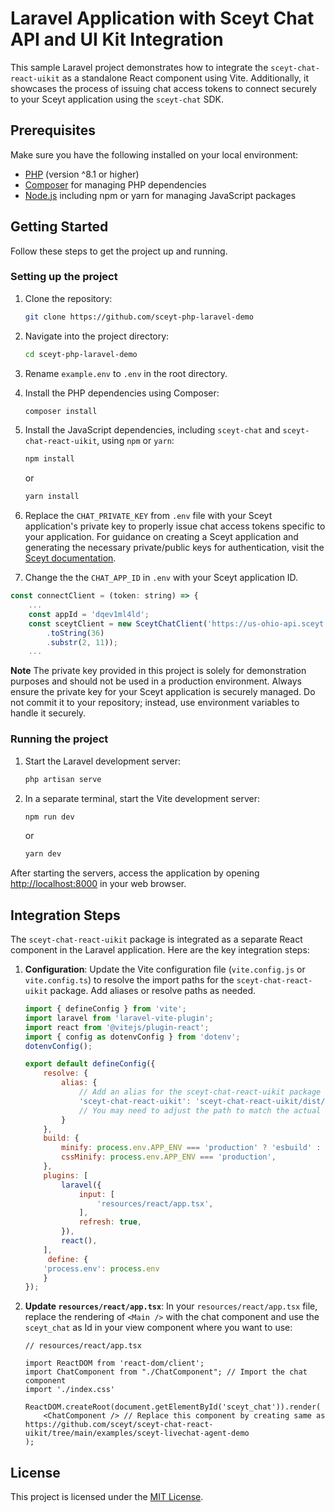 
# Laravel Application with Sceyt Chat API and UI Kit Integration

This sample Laravel project demonstrates how to integrate the `sceyt-chat-react-uikit` as a standalone React component using Vite. Additionally, it showcases the process of issuing chat access tokens to connect securely to your Sceyt application using the `sceyt-chat` SDK.

## Prerequisites

Make sure you have the following installed on your local environment:

- [PHP](https://www.php.net/) (version ^8.1 or higher)
- [Composer](https://getcomposer.org/) for managing PHP dependencies
- [Node.js](https://nodejs.org/) including npm or yarn for managing JavaScript packages

## Getting Started

Follow these steps to get the project up and running.

### Setting up the project 

1. Clone the repository:

    ```bash
    git clone https://github.com/sceyt-php-laravel-demo
    ```

2. Navigate into the project directory:

    ```bash
    cd sceyt-php-laravel-demo
    ```

3. Rename `example.env` to `.env` in the root directory.

4. Install the PHP dependencies using Composer:

    ```bash
    composer install
    ```

5. Install the JavaScript dependencies, including `sceyt-chat` and `sceyt-chat-react-uikit`, using `npm` or `yarn`:

    ```bash
    npm install
    ```

    or

    ```bash
    yarn install
    ```

6. Replace the `CHAT_PRIVATE_KEY` from `.env` file with your Sceyt application's private key to properly issue chat access tokens specific to your application. For guidance on creating a Sceyt application and generating the necessary private/public keys for authentication, visit the [Sceyt documentation](https://docs.sceyt.com/chat/api/application).

7. Change the the `CHAT_APP_ID` in `.env` with your Sceyt application ID.

```javascript
const connectClient = (token: string) => {
    ...
    const appId = 'dqev1ml4ld';
    const sceytClient = new SceytChatClient('https://us-ohio-api.sceyt.com', appId, Math.random()
        .toString(36)
        .substr(2, 11));
    ...
```

**Note**
The private key provided in this project is solely for demonstration purposes and should not be used in a production environment. Always ensure the private key for your Sceyt application is securely managed. Do not commit it to your repository; instead, use environment variables to handle it securely.

### Running the project

1. Start the Laravel development server:

    ```bash
    php artisan serve
    ```

2. In a separate terminal, start the Vite development server:

    ```bash
    npm run dev
    ```

    or

    ```bash
    yarn dev
    ```

After starting the servers, access the application by opening [http://localhost:8000](http://localhost:8000) in your web browser.


## Integration Steps

The `sceyt-chat-react-uikit` package is integrated as a separate React component in the Laravel application. Here are the key integration steps:

1. **Configuration**: Update the Vite configuration file (`vite.config.js` or `vite.config.ts`) to resolve the import paths for the `sceyt-chat-react-uikit` package. Add aliases or resolve paths as needed.

    ```javascript
    import { defineConfig } from 'vite';
    import laravel from 'laravel-vite-plugin';
    import react from '@vitejs/plugin-react';
    import { config as dotenvConfig } from 'dotenv';
    dotenvConfig();

    export default defineConfig({
        resolve: {
            alias: {
                // Add an alias for the sceyt-chat-react-uikit package
                'sceyt-chat-react-uikit': 'sceyt-chat-react-uikit/dist/index.js',
                // You may need to adjust the path to match the actual entry point of the package
            }
        },
        build: {
            minify: process.env.APP_ENV === 'production' ? 'esbuild' : false,
            cssMinify: process.env.APP_ENV === 'production',
        },
        plugins: [
            laravel({
                input: [
                    'resources/react/app.tsx',
                ],
                refresh: true,
            }),
            react(),
        ],
         define: { 
        'process.env': process.env
        }
    });

    ```

2. **Update `resources/react/app.tsx`**: In your `resources/react/app.tsx` file, replace the rendering of `<Main />` with the chat component and use the `sceyt_chat` as Id in your view component where you want to use:

    ```tsx
    // resources/react/app.tsx

    import ReactDOM from 'react-dom/client';
    import ChatComponent from "./ChatComponent"; // Import the chat component
    import './index.css'

    ReactDOM.createRoot(document.getElementById('sceyt_chat')).render(
        <ChatComponent /> // Replace this component by creating same as https://github.com/sceyt/sceyt-chat-react-uikit/tree/main/examples/sceyt-livechat-agent-demo
    );
    ```

## License

This project is licensed under the [MIT License](LICENSE).
 